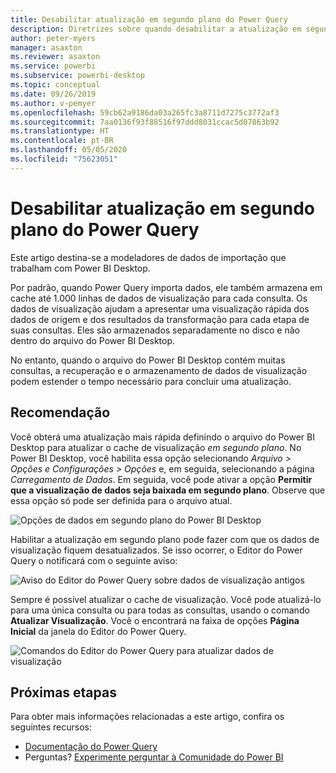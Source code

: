 ```yaml
---
title: Desabilitar atualização em segundo plano do Power Query
description: Diretrizes sobre quando desabilitar a atualização em segundo plano do Power Query.
author: peter-myers
manager: asaxton
ms.reviewer: asaxton
ms.service: powerbi
ms.subservice: powerbi-desktop
ms.topic: conceptual
ms.date: 09/26/2019
ms.author: v-pemyer
ms.openlocfilehash: 59cb62a9186da03a265fc3a8711d7275c3772af3
ms.sourcegitcommit: 7aa0136f93f88516f97ddd8031ccac5d07863b92
ms.translationtype: HT
ms.contentlocale: pt-BR
ms.lasthandoff: 05/05/2020
ms.locfileid: "75623051"
---
```

# <a name="disable-power-query-background-refresh"></a>Desabilitar atualização em segundo plano do Power Query

Este artigo destina-se a modeladores de dados de importação que trabalham com Power BI Desktop.

Por padrão, quando Power Query importa dados, ele também armazena em cache até 1.000 linhas de dados de visualização para cada consulta. Os dados de visualização ajudam a apresentar uma visualização rápida dos dados de origem e dos resultados da transformação para cada etapa de suas consultas. Eles são armazenados separadamente no disco e não dentro do arquivo do Power BI Desktop.

No entanto, quando o arquivo do Power BI Desktop contém muitas consultas, a recuperação e o armazenamento de dados de visualização podem estender o tempo necessário para concluir uma atualização.

## <a name="recommendation"></a>Recomendação

Você obterá uma atualização mais rápida definindo o arquivo do Power BI Desktop para atualizar o cache de visualização _em segundo plano_. No Power BI Desktop, você habilita essa opção selecionando _Arquivo > Opções e Configurações > Opções_ e, em seguida, selecionando a página _Carregamento de Dados_. Em seguida, você pode ativar a opção **Permitir que a visualização de dados seja baixada em segundo plano**. Observe que essa opção só pode ser definida para o arquivo atual.

![Opções de dados em segundo plano do Power BI Desktop](media/power-query-background-refresh/power-query-options-background-data.png)

Habilitar a atualização em segundo plano pode fazer com que os dados de visualização fiquem desatualizados. Se isso ocorrer, o Editor do Power Query o notificará com o seguinte aviso:

![Aviso do Editor do Power Query sobre dados de visualização antigos](media/power-query-background-refresh/power-query-preview-data-old.png)

Sempre é possível atualizar o cache de visualização. Você pode atualizá-lo para uma única consulta ou para todas as consultas, usando o comando **Atualizar Visualização**. Você o encontrará na faixa de opções **Página Inicial** da janela do Editor do Power Query.

![Comandos do Editor do Power Query para atualizar dados de visualização](media/power-query-background-refresh/power-query-refresh-preview-data.png)

## <a name="next-steps"></a>Próximas etapas

Para obter mais informações relacionadas a este artigo, confira os seguintes recursos:

- [Documentação do Power Query](/power-query/)
- Perguntas? [Experimente perguntar à Comunidade do Power BI](https://community.powerbi.com/)

